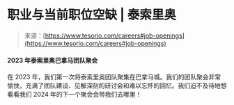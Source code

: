 <!--yml

类别：未分类

日期：2024-05-27 14:50:13

-->

# 职业与当前职位空缺 | 泰索里奥

> 来源：[https://www.tesorio.com/careers#job-openings](https://www.tesorio.com/careers#job-openings)

#### 2023 年泰索里奥巴拿马团队聚会

在 2023 年，我们第一次将泰索里奥团队聚集在巴拿马城。我们的团队聚会非常愉快，充满了团队建设、见解深刻的研讨会和难以忘怀的回忆。我们迫不及待地想看看我们 2024 年的下一个聚会会带我们去哪里！

